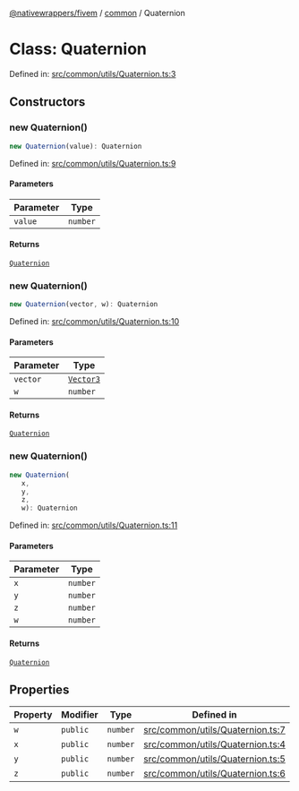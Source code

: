 [@nativewrappers/fivem](../../README.md) / [common](../README.md) / Quaternion

# Class: Quaternion

Defined in: [src/common/utils/Quaternion.ts:3](https://github.com/nativewrappers/nativewrappers/blob/427b5ee59afa6efb7a0db0f5ab134f700c75b61b/src/common/utils/Quaternion.ts#L3)

## Constructors

### new Quaternion()

```ts
new Quaternion(value): Quaternion
```

Defined in: [src/common/utils/Quaternion.ts:9](https://github.com/nativewrappers/nativewrappers/blob/427b5ee59afa6efb7a0db0f5ab134f700c75b61b/src/common/utils/Quaternion.ts#L9)

#### Parameters

| Parameter | Type |
| ------ | ------ |
| `value` | `number` |

#### Returns

[`Quaternion`](Quaternion.md)

### new Quaternion()

```ts
new Quaternion(vector, w): Quaternion
```

Defined in: [src/common/utils/Quaternion.ts:10](https://github.com/nativewrappers/nativewrappers/blob/427b5ee59afa6efb7a0db0f5ab134f700c75b61b/src/common/utils/Quaternion.ts#L10)

#### Parameters

| Parameter | Type |
| ------ | ------ |
| `vector` | [`Vector3`](Vector3.md) |
| `w` | `number` |

#### Returns

[`Quaternion`](Quaternion.md)

### new Quaternion()

```ts
new Quaternion(
   x, 
   y, 
   z, 
   w): Quaternion
```

Defined in: [src/common/utils/Quaternion.ts:11](https://github.com/nativewrappers/nativewrappers/blob/427b5ee59afa6efb7a0db0f5ab134f700c75b61b/src/common/utils/Quaternion.ts#L11)

#### Parameters

| Parameter | Type |
| ------ | ------ |
| `x` | `number` |
| `y` | `number` |
| `z` | `number` |
| `w` | `number` |

#### Returns

[`Quaternion`](Quaternion.md)

## Properties

| Property | Modifier | Type | Defined in |
| ------ | ------ | ------ | ------ |
| <a id="w-2"></a> `w` | `public` | `number` | [src/common/utils/Quaternion.ts:7](https://github.com/nativewrappers/nativewrappers/blob/427b5ee59afa6efb7a0db0f5ab134f700c75b61b/src/common/utils/Quaternion.ts#L7) |
| <a id="x-1"></a> `x` | `public` | `number` | [src/common/utils/Quaternion.ts:4](https://github.com/nativewrappers/nativewrappers/blob/427b5ee59afa6efb7a0db0f5ab134f700c75b61b/src/common/utils/Quaternion.ts#L4) |
| <a id="y-1"></a> `y` | `public` | `number` | [src/common/utils/Quaternion.ts:5](https://github.com/nativewrappers/nativewrappers/blob/427b5ee59afa6efb7a0db0f5ab134f700c75b61b/src/common/utils/Quaternion.ts#L5) |
| <a id="z-1"></a> `z` | `public` | `number` | [src/common/utils/Quaternion.ts:6](https://github.com/nativewrappers/nativewrappers/blob/427b5ee59afa6efb7a0db0f5ab134f700c75b61b/src/common/utils/Quaternion.ts#L6) |
